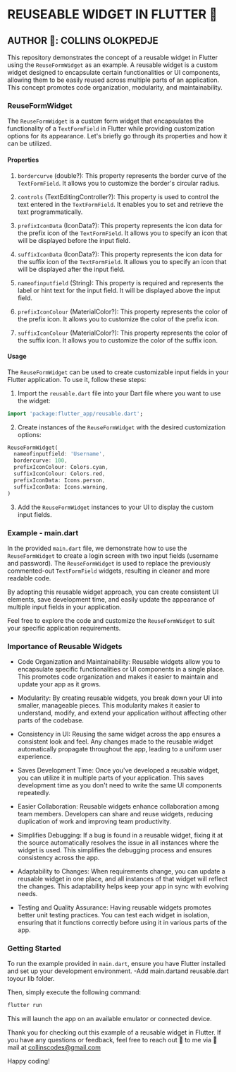 # REUSEABLE WIDGET IN FLUTTER 👋 

## AUTHOR 🤵: COLLINS OLOKPEDJE

This repository demonstrates the concept of a reusable widget in Flutter using the `ReuseFormWidget` as an example. A reusable widget is a custom widget designed to encapsulate certain functionalities or UI components, allowing them to be easily reused across multiple parts of an application. This concept promotes code organization, modularity, and maintainability.

### ReuseFormWidget

The `ReuseFormWidget` is a custom form widget that encapsulates the functionality of a `TextFormField` in Flutter while providing customization options for its appearance. Let's briefly go through its properties and how it can be utilized.

#### Properties

1. `bordercurve` (double?): This property represents the border curve of the `TextFormField`. It allows you to customize the border's circular radius.

2. `controls` (TextEditingController?): This property is used to control the text entered in the `TextFormField`. It enables you to set and retrieve the text programmatically.

3. `prefixIconData` (IconData?): This property represents the icon data for the prefix icon of the `TextFormField`. It allows you to specify an icon that will be displayed before the input field.

4. `suffixIconData` (IconData?): This property represents the icon data for the suffix icon of the `TextFormField`. It allows you to specify an icon that will be displayed after the input field.

5. `nameofinputfield` (String): This property is required and represents the label or hint text for the input field. It will be displayed above the input field.

6. `prefixIconColour` (MaterialColor?): This property represents the color of the prefix icon. It allows you to customize the color of the prefix icon.

7. `suffixIconColour` (MaterialColor?): This property represents the color of the suffix icon. It allows you to customize the color of the suffix icon.

#### Usage

The `ReuseFormWidget` can be used to create customizable input fields in your Flutter application. To use it, follow these steps:

1. Import the `reusable.dart` file into your Dart file where you want to use the widget:

```dart
import 'package:flutter_app/reusable.dart';
```

2. Create instances of the `ReuseFormWidget` with the desired customization options:

```dart
ReuseFormWidget(
  nameofinputfield: 'Username',
  bordercurve: 100,
  prefixIconColour: Colors.cyan,
  suffixIconColour: Colors.red,
  prefixIconData: Icons.person,
  suffixIconData: Icons.warning,
)
```

3. Add the `ReuseFormWidget` instances to your UI to display the custom input fields.

### Example - main.dart

In the provided `main.dart` file, we demonstrate how to use the `ReuseFormWidget` to create a login screen with two input fields (username and password). The `ReuseFormWidget` is used to replace the previously commented-out `TextFormField` widgets, resulting in cleaner and more readable code.

By adopting this reusable widget approach, you can create consistent UI elements, save development time, and easily update the appearance of multiple input fields in your application.

Feel free to explore the code and customize the `ReuseFormWidget` to suit your specific application requirements.

### Importance of Reusable Widgets

- Code Organization and Maintainability: Reusable widgets allow you to encapsulate specific functionalities or UI components in a single place. This promotes code organization and makes it easier to maintain and update your app as it grows.

- Modularity: By creating reusable widgets, you break down your UI into smaller, manageable pieces. This modularity makes it easier to understand, modify, and extend your application without affecting other parts of the codebase.

- Consistency in UI: Reusing the same widget across the app ensures a consistent look and feel. Any changes made to the reusable widget automatically propagate throughout the app, leading to a uniform user experience.

- Saves Development Time: Once you've developed a reusable widget, you can utilize it in multiple parts of your application. This saves development time as you don't need to write the same UI components repeatedly.

- Easier Collaboration: Reusable widgets enhance collaboration among team members. Developers can share and reuse widgets, reducing duplication of work and improving team productivity.

- Simplifies Debugging: If a bug is found in a reusable widget, fixing it at the source automatically resolves the issue in all instances where the widget is used. This simplifies the debugging process and ensures consistency across the app.

- Adaptability to Changes: When requirements change, you can update a reusable widget in one place, and all instances of that widget will reflect the changes. This adaptability helps keep your app in sync with evolving needs.

- Testing and Quality Assurance: Having reusable widgets promotes better unit testing practices. You can test each widget in isolation, ensuring that it functions correctly before using it in various parts of the app.


### Getting Started

To run the example provided in `main.dart`, ensure you have Flutter installed and set up your development environment.
-Add main.dartand reusable.dart toyour lib folder.

Then, simply execute the following command:

```bash
flutter run
```

This will launch the app on an available emulator or connected device.

Thank you for checking out this example of a reusable widget in Flutter. If you have any questions or feedback, feel free to reach out 👋 to me via 📧 mail at collinscodes@gmail.com

Happy coding!
